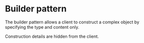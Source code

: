 # Builder pattern
The builder pattern allows a client to 
construct a complex object by specifying the type
and content only.

Construction details are hidden from the client.